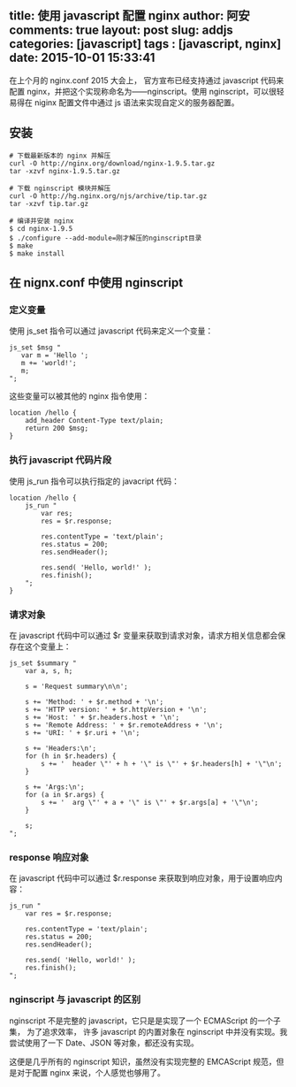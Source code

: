 title: 使用 javascript 配置 nginx
author: 阿安
comments: true
layout: post
slug: addjs
categories: [javascript]
tags : [javascript, nginx]
date: 2015-10-01 15:33:41
---

在上个月的 nginx.conf 2015 大会上， 官方宣布已经支持通过 javascript 代码来配置 nginx，并把这个实现称命名为——nginscript。使用 nginscript，可以很轻易得在 niginx 配置文件中通过 js 语法来实现自定义的服务器配置。

## 安装

    # 下载最新版本的 nginx 并解压
    curl -O http://nginx.org/download/nginx-1.9.5.tar.gz
    tar -xzvf nginx-1.9.5.tar.gz
    
    # 下载 nginscript 模块并解压
    curl -O http://hg.nginx.org/njs/archive/tip.tar.gz
    tar -xzvf tip.tar.gz
    
    # 编译并安装 nginx
    $ cd nginx-1.9.5
    $ ./configure --add-module=刚才解压的nginscript目录
    $ make
    $ make install
    
<!-- more -->    
    
## 在 nignx.conf 中使用 nginscript   

### 定义变量

使用 js_set 指令可以通过 javascript 代码来定义一个变量：
    
    js_set $msg "
       var m = 'Hello ';
       m += 'world!';
       m;
    ";
    
这些变量可以被其他的 nginx 指令使用：
    
    location /hello {
        add_header Content-Type text/plain;
        return 200 $msg;
    }
    
### 执行 javascript 代码片段
    
使用 js_run 指令可以执行指定的 javacript 代码：
    
    location /hello {
        js_run "
            var res;
            res = $r.response;
    
            res.contentType = 'text/plain';
            res.status = 200;
            res.sendHeader();
    
            res.send( 'Hello, world!' );
            res.finish();
        ";
    }
    
### 请求对象
    
在 javascript 代码中可以通过 $r 变量来获取到请求对象，请求方相关信息都会保存在这个变量上：
    
    js_set $summary "
        var a, s, h;

        s = 'Request summary\n\n';

        s += 'Method: ' + $r.method + '\n';
        s += 'HTTP version: ' + $r.httpVersion + '\n';
        s += 'Host: ' + $r.headers.host + '\n';
        s += 'Remote Address: ' + $r.remoteAddress + '\n';
        s += 'URI: ' + $r.uri + '\n';

        s += 'Headers:\n';
        for (h in $r.headers) {
            s += '  header \"' + h + '\" is \"' + $r.headers[h] + '\"\n';
        }

        s += 'Args:\n';
        for (a in $r.args) {
            s += '  arg \"' + a + '\" is \"' + $r.args[a] + '\"\n';
        }

        s;
    ";
    
### response 响应对象

在 javascript 代码中可以通过 $r.response 来获取到响应对象，用于设置响应内容：

    js_run "
        var res = $r.response;
    
        res.contentType = 'text/plain';
        res.status = 200;
        res.sendHeader();
    
        res.send( 'Hello, world!' );
        res.finish();
    ";
    
### nginscript 与 javascript 的区别
    
nginscript 不是完整的 javascript，它只是是实现了一个 ECMAScript 的一个子集， 为了追求效率， 许多 javascript 的内置对象在 nginscript 中并没有实现。我尝试使用了一下 Date、JSON 等对象，都还没有实现。

这便是几乎所有的 nginscript 知识，虽然没有实现完整的 EMCAScript 规范，但是对于配置 nginx 来说，个人感觉也够用了。


    
    
    